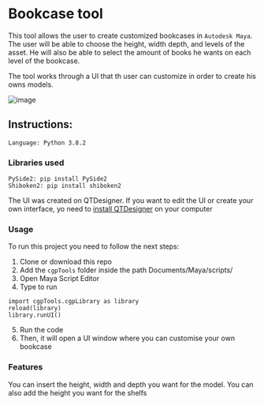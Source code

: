 # Bookcase tool

This tool allows the user to create customized bookcases in `Autodesk Maya`. The user will be able to choose the  height, width depth, and levels of the asset. He will also be able to select the amount of books he wants on each level of the bookcase.

The tool works through a UI that th user can customize in order to create his owns models.

![image](readme_rsc/gif1.gif)


## Instructions:

`Language: Python 3.8.2`

### Libraries used
```
PySide2: pip install PySide2
Shiboken2: pip install shiboken2
```
The UI was created on QTDesigner. If you want to edit the UI or create your own interface, yo need to [install QTDesigner](https://build-system.fman.io/qt-designer-download) on your computer


### Usage

To run this project you need to follow the next steps:

1. Clone or download this repo
2. Add the `cgpTools` folder inside the path Documents/Maya/scripts/
3. Open Maya Script Editor
4. Type to run

```
import cgpTools.cgpLibrary as library
reload(library)
library.runUI()
```

5. Run the code
6. Then, it will open a UI window where you can customise your own bookcase



### Features

You can insert the height, width and depth you want for the model. You can also add the height you want for the shelfs





